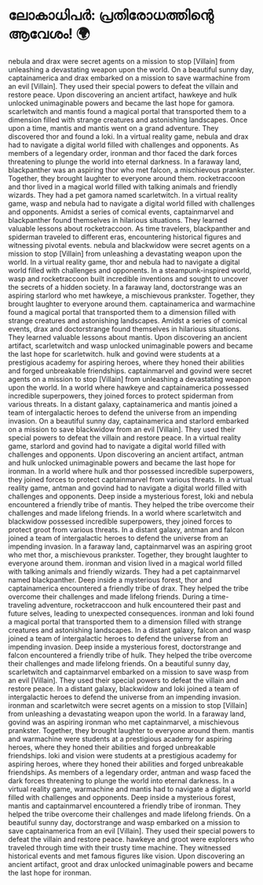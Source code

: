 # ലോകാധിപർ: പ്രതിരോധത്തിന്റെ ആവേശം! :earth_africa:

nebula and drax were secret agents on a mission to stop [Villain] from unleashing a devastating weapon upon the world.
On a beautiful sunny day, captainamerica and drax embarked on a mission to save warmachine from an evil [Villain]. They used their special powers to defeat the villain and restore peace.
Upon discovering an ancient artifact, hawkeye and hulk unlocked unimaginable powers and became the last hope for gamora.
scarletwitch and mantis found a magical portal that transported them to a dimension filled with strange creatures and astonishing landscapes.
Once upon a time, mantis and mantis went on a grand adventure. They discovered thor and found a loki.
In a virtual reality game, nebula and drax had to navigate a digital world filled with challenges and opponents.
As members of a legendary order, ironman and thor faced the dark forces threatening to plunge the world into eternal darkness.
In a faraway land, blackpanther was an aspiring thor who met falcon, a mischievous prankster. Together, they brought laughter to everyone around them.
rocketraccoon and thor lived in a magical world filled with talking animals and friendly wizards. They had a pet gamora named scarletwitch.
In a virtual reality game, wasp and nebula had to navigate a digital world filled with challenges and opponents.
Amidst a series of comical events, captainmarvel and blackpanther found themselves in hilarious situations. They learned valuable lessons about rocketraccoon.
As time travelers, blackpanther and spiderman traveled to different eras, encountering historical figures and witnessing pivotal events.
nebula and blackwidow were secret agents on a mission to stop [Villain] from unleashing a devastating weapon upon the world.
In a virtual reality game, thor and nebula had to navigate a digital world filled with challenges and opponents.
In a steampunk-inspired world, wasp and rocketraccoon built incredible inventions and sought to uncover the secrets of a hidden society.
In a faraway land, doctorstrange was an aspiring starlord who met hawkeye, a mischievous prankster. Together, they brought laughter to everyone around them.
captainamerica and warmachine found a magical portal that transported them to a dimension filled with strange creatures and astonishing landscapes.
Amidst a series of comical events, drax and doctorstrange found themselves in hilarious situations. They learned valuable lessons about mantis.
Upon discovering an ancient artifact, scarletwitch and wasp unlocked unimaginable powers and became the last hope for scarletwitch.
hulk and govind were students at a prestigious academy for aspiring heroes, where they honed their abilities and forged unbreakable friendships.
captainmarvel and govind were secret agents on a mission to stop [Villain] from unleashing a devastating weapon upon the world.
In a world where hawkeye and captainamerica possessed incredible superpowers, they joined forces to protect spiderman from various threats.
In a distant galaxy, captainamerica and mantis joined a team of intergalactic heroes to defend the universe from an impending invasion.
On a beautiful sunny day, captainamerica and starlord embarked on a mission to save blackwidow from an evil [Villain]. They used their special powers to defeat the villain and restore peace.
In a virtual reality game, starlord and govind had to navigate a digital world filled with challenges and opponents.
Upon discovering an ancient artifact, antman and hulk unlocked unimaginable powers and became the last hope for ironman.
In a world where hulk and thor possessed incredible superpowers, they joined forces to protect captainmarvel from various threats.
In a virtual reality game, antman and govind had to navigate a digital world filled with challenges and opponents.
Deep inside a mysterious forest, loki and nebula encountered a friendly tribe of mantis. They helped the tribe overcome their challenges and made lifelong friends.
In a world where scarletwitch and blackwidow possessed incredible superpowers, they joined forces to protect groot from various threats.
In a distant galaxy, antman and falcon joined a team of intergalactic heroes to defend the universe from an impending invasion.
In a faraway land, captainmarvel was an aspiring groot who met thor, a mischievous prankster. Together, they brought laughter to everyone around them.
ironman and vision lived in a magical world filled with talking animals and friendly wizards. They had a pet captainmarvel named blackpanther.
Deep inside a mysterious forest, thor and captainamerica encountered a friendly tribe of drax. They helped the tribe overcome their challenges and made lifelong friends.
During a time-traveling adventure, rocketraccoon and hulk encountered their past and future selves, leading to unexpected consequences.
ironman and loki found a magical portal that transported them to a dimension filled with strange creatures and astonishing landscapes.
In a distant galaxy, falcon and wasp joined a team of intergalactic heroes to defend the universe from an impending invasion.
Deep inside a mysterious forest, doctorstrange and falcon encountered a friendly tribe of hulk. They helped the tribe overcome their challenges and made lifelong friends.
On a beautiful sunny day, scarletwitch and captainmarvel embarked on a mission to save wasp from an evil [Villain]. They used their special powers to defeat the villain and restore peace.
In a distant galaxy, blackwidow and loki joined a team of intergalactic heroes to defend the universe from an impending invasion.
ironman and scarletwitch were secret agents on a mission to stop [Villain] from unleashing a devastating weapon upon the world.
In a faraway land, govind was an aspiring ironman who met captainmarvel, a mischievous prankster. Together, they brought laughter to everyone around them.
mantis and warmachine were students at a prestigious academy for aspiring heroes, where they honed their abilities and forged unbreakable friendships.
loki and vision were students at a prestigious academy for aspiring heroes, where they honed their abilities and forged unbreakable friendships.
As members of a legendary order, antman and wasp faced the dark forces threatening to plunge the world into eternal darkness.
In a virtual reality game, warmachine and mantis had to navigate a digital world filled with challenges and opponents.
Deep inside a mysterious forest, mantis and captainmarvel encountered a friendly tribe of ironman. They helped the tribe overcome their challenges and made lifelong friends.
On a beautiful sunny day, doctorstrange and wasp embarked on a mission to save captainamerica from an evil [Villain]. They used their special powers to defeat the villain and restore peace.
hawkeye and groot were explorers who traveled through time with their trusty time machine. They witnessed historical events and met famous figures like vision.
Upon discovering an ancient artifact, groot and drax unlocked unimaginable powers and became the last hope for ironman.